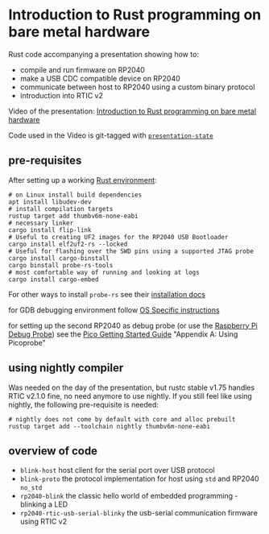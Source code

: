 # Introduction to Rust programming on bare metal hardware

Rust code accompanying a presentation showing how to:

- compile and run firmware on RP2040
- make a USB CDC compatible device on RP2040
- communicate between host to RP2040 using a custom binary protocol
- introduction into RTIC v2

Video of the presentation: [Introduction to Rust programming on bare metal hardware](https://youtu.be/KECu_piSM5s)

Code used in the Video is git-tagged with [`presentation-state`](https://github.com/bedroombuilds/pico-usb/tree/presentation-state)

## pre-requisites

After setting up a working [Rust environment](https://rustup.rs/):

```shell
# on Linux install build dependencies
apt install libudev-dev
# install compilation targets
rustup target add thumbv6m-none-eabi
# necessary linker
cargo install flip-link
# Useful to creating UF2 images for the RP2040 USB Bootloader
cargo install elf2uf2-rs --locked
# Useful for flashing over the SWD pins using a supported JTAG probe
cargo install cargo-binstall
cargo binstall probe-rs-tools
# most comfortable way of running and looking at logs
cargo install cargo-embed
```

For other ways to install `probe-rs` see their [installation docs](https://probe.rs/docs/getting-started/installation/)

for GDB debugging environment follow [OS Specific instructions](https://docs.rust-embedded.org/book/intro/install.html#os-specific-instructions)

for setting up the second RP2040 as debug probe (or use the [Raspberry Pi Debug Probe](https://www.raspberrypi.com/products/debug-probe/)) see the [Pico Getting Started Guide](https://datasheets.raspberrypi.com/pico/getting-started-with-pico.pdf) "Appendix A: Using Picoprobe"

## using nightly compiler

Was needed on the day of the presentation, but rustc stable v1.75 handles RTIC v2.1.0 fine, no need anymore to use nightly.
If you still feel like using nightly, the following pre-requisite is needed:

```shell
# nightly does not come by default with core and alloc prebuilt
rustup target add --toolchain nightly thumbv6m-none-eabi
```

## overview of code

- `blink-host` host client for the serial port over USB protocol
- `blink-proto` the protocol implementation for host using `std` and RP2040 `no_std`
- `rp2040-blink` the classic hello world of embedded programming - blinking a LED
- `rp2040-rtic-usb-serial-blinky` the usb-serial communication firmware using RTIC v2

